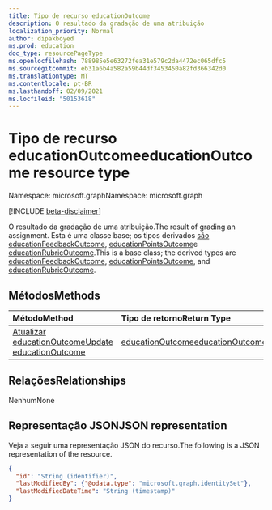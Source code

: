 ```yaml
---
title: Tipo de recurso educationOutcome
description: O resultado da gradação de uma atribuição
localization_priority: Normal
author: dipakboyed
ms.prod: education
doc_type: resourcePageType
ms.openlocfilehash: 788985e5e63272fea31e579c2da4472ec065dfc5
ms.sourcegitcommit: eb31a6b4a582a59b44df3453450a82fd366342d0
ms.translationtype: MT
ms.contentlocale: pt-BR
ms.lasthandoff: 02/09/2021
ms.locfileid: "50153618"
---
```

# <a name="educationoutcome-resource-type"></a><span data-ttu-id="18815-103">Tipo de recurso educationOutcome</span><span class="sxs-lookup"><span data-stu-id="18815-103">educationOutcome resource type</span></span>

<span data-ttu-id="18815-104">Namespace: microsoft.graph</span><span class="sxs-lookup"><span data-stu-id="18815-104">Namespace: microsoft.graph</span></span>

[!INCLUDE [beta-disclaimer](../../includes/beta-disclaimer.md)]

<span data-ttu-id="18815-105">O resultado da gradação de uma atribuição.</span><span class="sxs-lookup"><span data-stu-id="18815-105">The result of grading an assignment.</span></span> <span data-ttu-id="18815-106">Esta é uma classe base; os tipos derivados [são educationFeedbackOutcome](educationfeedbackoutcome.md), [educationPointsOutcome](educationpointsoutcome.md)e [educationRubricOutcome](educationrubricoutcome.md).</span><span class="sxs-lookup"><span data-stu-id="18815-106">This is a base class; the derived types are [educationFeedbackOutcome](educationfeedbackoutcome.md), [educationPointsOutcome](educationpointsoutcome.md), and [educationRubricOutcome](educationrubricoutcome.md).</span></span>

## <a name="methods"></a><span data-ttu-id="18815-107">Métodos</span><span class="sxs-lookup"><span data-stu-id="18815-107">Methods</span></span>

| <span data-ttu-id="18815-108">Método</span><span class="sxs-lookup"><span data-stu-id="18815-108">Method</span></span>       | <span data-ttu-id="18815-109">Tipo de retorno</span><span class="sxs-lookup"><span data-stu-id="18815-109">Return Type</span></span> | <span data-ttu-id="18815-110">Descrição</span><span class="sxs-lookup"><span data-stu-id="18815-110">Description</span></span> |
|:-------------|:------------|:------------|
| [<span data-ttu-id="18815-111">Atualizar educationOutcome</span><span class="sxs-lookup"><span data-stu-id="18815-111">Update educationOutcome</span></span>](../api/educationoutcome-update.md) | [<span data-ttu-id="18815-112">educationOutcome</span><span class="sxs-lookup"><span data-stu-id="18815-112">educationOutcome</span></span>](educationoutcome.md) | <span data-ttu-id="18815-113">Atualize o objeto educationOutcome.</span><span class="sxs-lookup"><span data-stu-id="18815-113">Update educationOutcome object.</span></span> |

## <a name="relationships"></a><span data-ttu-id="18815-114">Relações</span><span class="sxs-lookup"><span data-stu-id="18815-114">Relationships</span></span>

<span data-ttu-id="18815-115">Nenhum</span><span class="sxs-lookup"><span data-stu-id="18815-115">None</span></span>

## <a name="json-representation"></a><span data-ttu-id="18815-116">Representação JSON</span><span class="sxs-lookup"><span data-stu-id="18815-116">JSON representation</span></span>

<span data-ttu-id="18815-117">Veja a seguir uma representação JSON do recurso.</span><span class="sxs-lookup"><span data-stu-id="18815-117">The following is a JSON representation of the resource.</span></span>

<!-- {
  "blockType": "resource",
  "optionalProperties": [

  ],
  "@odata.type": "microsoft.graph.educationOutcome",
  "keyProperty": "id"
}-->

```json
{
  "id": "String (identifier)",
  "lastModifiedBy": {"@odata.type": "microsoft.graph.identitySet"},
  "lastModifiedDateTime": "String (timestamp)"
}
```

<!-- uuid: 16cd6b66-4b1a-43a1-adaf-3a886856ed98
2019-02-04 14:57:30 UTC -->
<!-- {
  "type": "#page.annotation",
  "description": "educationOutcome resource",
  "keywords": "",
  "section": "documentation",
  "tocPath": ""
}-->

